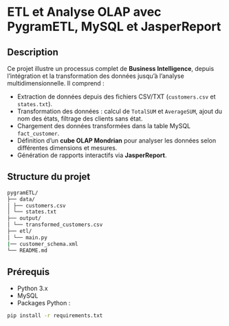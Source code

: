 # ETL et Analyse OLAP avec PygramETL, MySQL et JasperReport

## Description

Ce projet illustre un processus complet de **Business Intelligence**, depuis l’intégration et la transformation des données jusqu’à l’analyse multidimensionnelle. Il comprend :

- Extraction de données depuis des fichiers CSV/TXT (`customers.csv` et `states.txt`).  
- Transformation des données : calcul de `TotalSUM` et `AverageSUM`, ajout du nom des états, filtrage des clients sans état.  
- Chargement des données transformées dans la table MySQL `fact_customer`.  
- Définition d’un **cube OLAP Mondrian** pour analyser les données selon différentes dimensions et mesures.  
- Génération de rapports interactifs via **JasperReport**.

## Structure du projet
```bash
pygramETL/
├── data/
│ ├── customers.csv
│ └── states.txt
├── output/
│ └── transformed_customers.csv
├── etl/
│ └── main.py
|── customer_schema.xml
└── README.md
```
## Prérequis

- Python 3.x  
- MySQL  
- Packages Python :  
```bash
pip install -r requirements.txt

